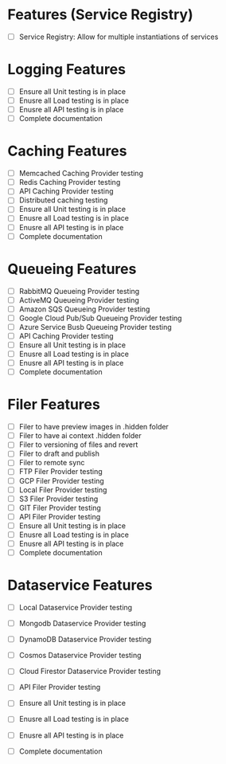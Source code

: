 # Features (Service Registry)

- [ ] Service Registry: Allow for multiple instantiations of services

# Logging Features

- [ ] Ensure all Unit testing is in place
- [ ] Enusre all Load testing is in place
- [ ] Enusre all API testing is in place
- [ ] Complete documentation

# Caching Features

- [ ] Memcached Caching Provider testing
- [ ] Redis Caching Provider testing
- [ ] API Caching Provider testing
- [ ] Distributed caching testing
- [ ] Ensure all Unit testing is in place
- [ ] Enusre all Load testing is in place
- [ ] Enusre all API testing is in place
- [ ] Complete documentation

# Queueing Features

- [ ] RabbitMQ Queueing Provider testing
- [ ] ActiveMQ Queueing Provider testing
- [ ] Amazon SQS Queueing Provider testing
- [ ] Google Cloud Pub/Sub Queueing Provider testing
- [ ] Azure Service Busb Queueing Provider testing
- [ ] API Caching Provider testing
- [ ] Ensure all Unit testing is in place
- [ ] Enusre all Load testing is in place
- [ ] Enusre all API testing is in place
- [ ] Complete documentation

# Filer Features
- [ ] Filer to have preview images in .hidden folder
- [ ] Filer to have ai context .hidden folder
- [ ] Filer to versioning of files and revert
- [ ] Filer to draft and publish
- [ ] Filer to remote sync
- [ ] FTP Filer Provider testing
- [ ] GCP Filer Provider testing
- [ ] Local Filer Provider testing
- [ ] S3 Filer Provider testing
- [ ] GIT Filer Provider testing
- [ ] API Filer Provider testing
- [ ] Ensure all Unit testing is in place
- [ ] Enusre all Load testing is in place
- [ ] Enusre all API testing is in place
- [ ] Complete documentation

# Dataservice Features
- [ ] Local Dataservice Provider testing
- [ ] Mongodb Dataservice Provider testing
- [ ] DynamoDB Dataservice Provider testing
- [ ] Cosmos Dataservice Provider testing
- [ ] Cloud Firestor Dataservice Provider testing
- [ ] API Filer Provider testing
- [ ] Ensure all Unit testing is in place
- [ ] Enusre all Load testing is in place
- [ ] Enusre all API testing is in place
- [ ] Complete documentation

